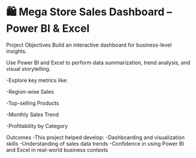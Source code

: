 # 🛍️ Mega Store Sales Dashboard – Power BI & Excel
Project Objectives
Build an interactive dashboard for business-level insights.

Use Power BI and Excel to perform data summarization, trend analysis, and visual storytelling.

-Explore key metrics like:

-Region-wise Sales

-Top-selling Products

-Monthly Sales Trend

-Profitability by Category


Outcomes
-This project helped develop:
-Dashboarding and visualization skills
-Understanding of sales data trends
-Confidence in using Power BI and Excel in real-world business contexts
